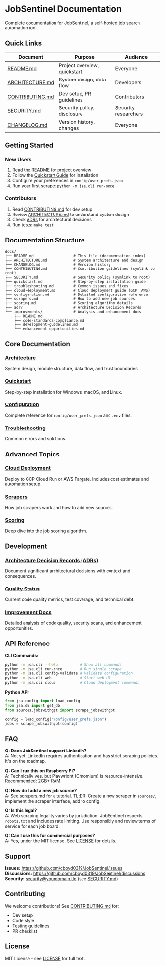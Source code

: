 # JobSentinel Documentation

Complete documentation for JobSentinel, a self-hosted job search automation tool.

## Quick Links

| Document | Purpose | Audience |
|----------|---------|----------|
| [README.md](../README.md) | Project overview, quickstart | Everyone |
| [ARCHITECTURE.md](ARCHITECTURE.md) | System design, data flow | Developers |
| [CONTRIBUTING.md](../CONTRIBUTING.md) | Dev setup, PR guidelines | Contributors |
| [SECURITY.md](../SECURITY.md) | Security policy, disclosure | Security researchers |
| [CHANGELOG.md](CHANGELOG.md) | Version history, changes | Everyone |

## Getting Started

### New Users
1. Read the [README](../README.md) for project overview
2. Follow the [Quickstart Guide](quickstart.md) for installation
3. Configure your preferences in `config/user_prefs.json`
4. Run your first scrape: `python -m jsa.cli run-once`

### Contributors
1. Read [CONTRIBUTING.md](../CONTRIBUTING.md) for dev setup
2. Review [ARCHITECTURE.md](ARCHITECTURE.md) to understand system design
3. Check [ADRs](adr/) for architectural decisions
4. Run tests: `make test`

## Documentation Structure

```
docs/
├── README.md                  # This file (documentation index)
├── ARCHITECTURE.md            # System architecture and design
├── CHANGELOG.md               # Version history
├── CONTRIBUTING.md            # Contribution guidelines (symlink to root)
├── SECURITY.md                # Security policy (symlink to root)
├── quickstart.md              # Step-by-step installation guide
├── troubleshooting.md         # Common issues and fixes
├── cloud-deployment.md        # Cloud deployment guide (GCP, AWS)
├── configuration.md           # Detailed configuration reference
├── scrapers.md                # How to add new job sources
├── scoring.md                 # Scoring algorithm details
├── adr/                       # Architecture Decision Records
└── improvements/              # Analysis and enhancement docs
    ├── README.md
    ├── code-standards-compliance.md
    ├── development-guidelines.md
    └── enhancement-opportunities.md
```

## Core Documentation

### [Architecture](ARCHITECTURE.md)
System design, module structure, data flow, and trust boundaries.

### [Quickstart](quickstart.md)
Step-by-step installation for Windows, macOS, and Linux.

### [Configuration](configuration.md)
Complete reference for `config/user_prefs.json` and `.env` files.

### [Troubleshooting](troubleshooting.md)
Common errors and solutions.

## Advanced Topics

### [Cloud Deployment](cloud-deployment.md)
Deploy to GCP Cloud Run or AWS Fargate. Includes cost estimates and automation setup.

### [Scrapers](scrapers.md)
How job scrapers work and how to add new sources.

### [Scoring](scoring.md)
Deep dive into the job scoring algorithm.

## Development

### [Architecture Decision Records (ADRs)](adr/)
Document significant architectural decisions with context and consequences.

### [Quality Status](QUALITY_STATUS.md)
Current code quality metrics, test coverage, and technical debt.

### [Improvement Docs](improvements/)
Detailed analysis of code quality, security scans, and enhancement opportunities.

## API Reference

**CLI Commands:**
```bash
python -m jsa.cli --help          # Show all commands
python -m jsa.cli run-once        # Run single scrape
python -m jsa.cli config-validate # Validate configuration
python -m jsa.cli web             # Start web UI
python -m jsa.cli cloud           # Cloud deployment commands
```

**Python API:**
```python
from jsa.config import load_config
from jsa.db import get_db
from sources.jobswithgpt import scrape_jobswithgpt

config = load_config("config/user_prefs.json")
jobs = scrape_jobswithgpt(config)
```

## FAQ

**Q: Does JobSentinel support LinkedIn?**  
A: Not yet. LinkedIn requires authentication and has strict scraping policies. It's on the roadmap.

**Q: Can I run this on Raspberry Pi?**  
A: Technically yes, but Playwright (Chromium) is resource-intensive. Recommended: 2GB+ RAM.

**Q: How do I add a new job source?**  
A: See [scrapers.md](scrapers.md) for a tutorial. TL;DR: Create a new scraper in `sources/`, implement the scraper interface, add to config.

**Q: Is this legal?**  
A: Web scraping legality varies by jurisdiction. JobSentinel respects `robots.txt` and includes rate limiting. Use responsibly and review terms of service for each job board.

**Q: Can I use this for commercial purposes?**  
A: Yes, under the MIT license. See [LICENSE](../LICENSE) for details.

## Support

**Issues:** https://github.com/cboyd0319/JobSentinel/issues  
**Discussions:** https://github.com/cboyd0319/JobSentinel/discussions  
**Security:** security@yourdomain.tld (see [SECURITY.md](../SECURITY.md))

## Contributing

We welcome contributions! See [CONTRIBUTING.md](../CONTRIBUTING.md) for:
- Dev setup
- Code style
- Testing guidelines
- PR checklist

## License

MIT License - see [LICENSE](../LICENSE) for full text.
